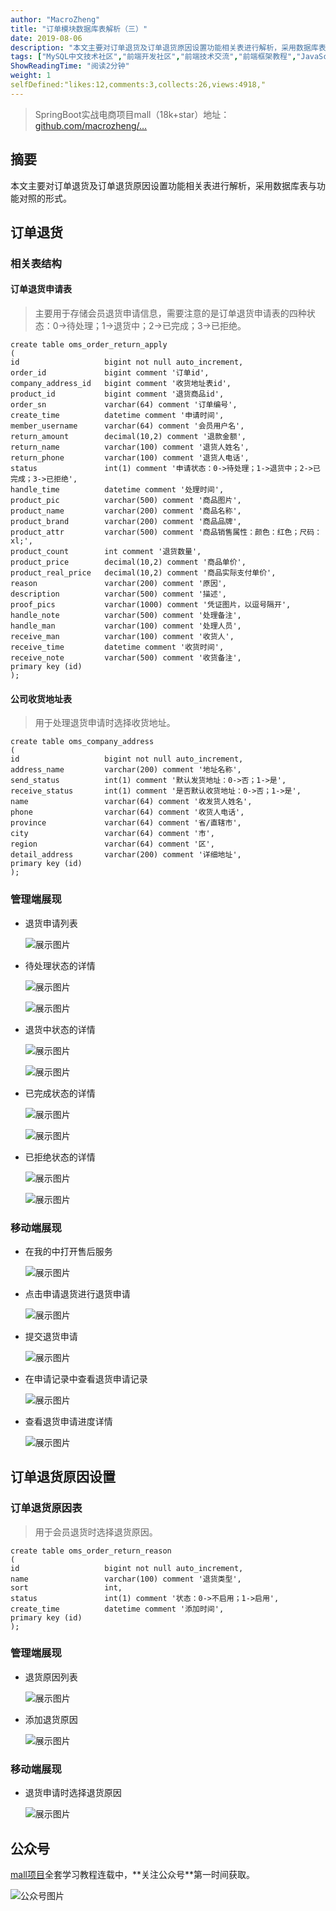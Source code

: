 ```yaml
---
author: "MacroZheng"
title: "订单模块数据库表解析（三）"
date: 2019-08-06
description: "本文主要对订单退货及订单退货原因设置功能相关表进行解析，采用数据库表与功能对照的形式。 mall项目全套学习教程连载中，关注公众号第一时间获取。"
tags: ["MySQL中文技术社区","前端开发社区","前端技术交流","前端框架教程","JavaScript 学习资源","CSS 技巧与最佳实践","HTML5 最新动态","前端工程师职业发展","开源前端项目","前端技术趋势"]
ShowReadingTime: "阅读2分钟"
weight: 1
selfDefined:"likes:12,comments:3,collects:26,views:4918,"
---
```

> SpringBoot实战电商项目mall（18k+star）地址：[github.com/macrozheng/…](https://link.juejin.cn?target=https%3A%2F%2Fgithub.com%2Fmacrozheng%2Fmall "https://github.com/macrozheng/mall")

摘要
--

本文主要对订单退货及订单退货原因设置功能相关表进行解析，采用数据库表与功能对照的形式。

订单退货
----

### 相关表结构

#### 订单退货申请表

> 主要用于存储会员退货申请信息，需要注意的是订单退货申请表的四种状态：0->待处理；1->退货中；2->已完成；3->已拒绝。

```
create table oms_order_return_apply
(
id                   bigint not null auto_increment,
order_id             bigint comment '订单id',
company_address_id   bigint comment '收货地址表id',
product_id           bigint comment '退货商品id',
order_sn             varchar(64) comment '订单编号',
create_time          datetime comment '申请时间',
member_username      varchar(64) comment '会员用户名',
return_amount        decimal(10,2) comment '退款金额',
return_name          varchar(100) comment '退货人姓名',
return_phone         varchar(100) comment '退货人电话',
status               int(1) comment '申请状态：0->待处理；1->退货中；2->已完成；3->已拒绝',
handle_time          datetime comment '处理时间',
product_pic          varchar(500) comment '商品图片',
product_name         varchar(200) comment '商品名称',
product_brand        varchar(200) comment '商品品牌',
product_attr         varchar(500) comment '商品销售属性：颜色：红色；尺码：xl;',
product_count        int comment '退货数量',
product_price        decimal(10,2) comment '商品单价',
product_real_price   decimal(10,2) comment '商品实际支付单价',
reason               varchar(200) comment '原因',
description          varchar(500) comment '描述',
proof_pics           varchar(1000) comment '凭证图片，以逗号隔开',
handle_note          varchar(500) comment '处理备注',
handle_man           varchar(100) comment '处理人员',
receive_man          varchar(100) comment '收货人',
receive_time         datetime comment '收货时间',
receive_note         varchar(500) comment '收货备注',
primary key (id)
);
```

#### 公司收货地址表

> 用于处理退货申请时选择收货地址。

```
create table oms_company_address
(
id                   bigint not null auto_increment,
address_name         varchar(200) comment '地址名称',
send_status          int(1) comment '默认发货地址：0->否；1->是',
receive_status       int(1) comment '是否默认收货地址：0->否；1->是',
name                 varchar(64) comment '收发货人姓名',
phone                varchar(64) comment '收货人电话',
province             varchar(64) comment '省/直辖市',
city                 varchar(64) comment '市',
region               varchar(64) comment '区',
detail_address       varchar(200) comment '详细地址',
primary key (id)
);
```

### 管理端展现

*   退货申请列表
    
    ![展示图片](/images/jueJin/16c671a3ad07258.png)
    
*   待处理状态的详情
    
    ![展示图片](/images/jueJin/16c671a35dfd0ce.png)
    
    ![展示图片](/images/jueJin/16c671a3754be84.png)
    
*   退货中状态的详情
    
    ![展示图片](/images/jueJin/16c671a39c9e802.png)
    
    ![展示图片](/images/jueJin/16c671a3a12c2f6.png)
    
*   已完成状态的详情
    
    ![展示图片](/images/jueJin/16c671a3c983623.png)
    
    ![展示图片](/images/jueJin/16c671a3f6098e2.png)
    
*   已拒绝状态的详情
    
    ![展示图片](/images/jueJin/16c671a40e39703.png)
    
    ![展示图片](/images/jueJin/16c671a5a20bee1.png)
    

### 移动端展现

*   在我的中打开售后服务  
    
    ![展示图片](/images/jueJin/16c671a40ce4c81.png)
    
*   点击申请退货进行退货申请  
    
    ![展示图片](/images/jueJin/16c671a4f7ec23f.png)
    
*   提交退货申请  
    
    ![展示图片](/images/jueJin/16c671a504c8602.png)
    
*   在申请记录中查看退货申请记录  
    
    ![展示图片](/images/jueJin/16c671a4ff8e2bb.png)
    
*   查看退货申请进度详情  
    
    ![展示图片](/images/jueJin/16c671a50193a87.png)
    

订单退货原因设置
--------

### 订单退货原因表

> 用于会员退货时选择退货原因。

```
create table oms_order_return_reason
(
id                   bigint not null auto_increment,
name                 varchar(100) comment '退货类型',
sort                 int,
status               int(1) comment '状态：0->不启用；1->启用',
create_time          datetime comment '添加时间',
primary key (id)
);
```

### 管理端展现

*   退货原因列表  
    
    ![展示图片](/images/jueJin/16c671a5155aed3.png)
    
*   添加退货原因  
    
    ![展示图片](/images/jueJin/16c671a504d1336.png)
    

### 移动端展现

*   退货申请时选择退货原因  
    
    ![展示图片](/images/jueJin/16c671a51eeae3b.png)
    

公众号
---

[mall项目](https://link.juejin.cn?target=https%3A%2F%2Fgithub.com%2Fmacrozheng%2Fmall "https://github.com/macrozheng/mall")全套学习教程连载中，**关注公众号**第一时间获取。

![公众号图片](/images/jueJin/16c671a838b3cf4.png)
